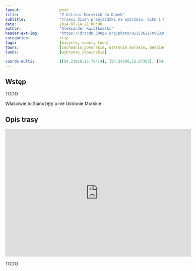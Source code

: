 ```yaml
---
layout:                 post
title:                  "Z Ustroni Morskich do Dąbek"
subtitle:               "trzeci dzień przejażdzki na wybrzeżu, 61km i 8 godzin an rowerze"
date:                   2014-07-14 21:00:00
author:                 "Aleksander Kwiatkowski"
header-ext-img:         "https://drscdn.500px.org/photo/81153621/m%3D2048/c1b679ecaf08b6997078590d2498d8c6"
categories:             trip
tags:                   [bicycle, coast, todo]
towns:                  [zachodnio_pomorskie, ustronie_morskie, bedzino, mielno, sianow, darlowo]
lands:                  [wybrzeze_slowinskie]

coords-multi:           [[54.21019,15.72414], [54.24200,15.87383], [54.25875,16.05648], [54.30685,16.19672], [54.28281,16.21835], [54.29213,16.27311], [54.35570,16.33525], [54.37930,16.31946], [54.38830,16.33113]]
---
```


Wstęp
-----

TODO

Właściwie to Sianożęty a nie Ustronie Morskie

Opis trasy
----------

<iframe height='405' width='590' frameborder='0' allowtransparency='true' scrolling='no' src='https://www.strava.com/activities/166527501/embed/4c8d71cbd067048608a5dd88c789925ba1ade3cb'></iframe>

TODO
